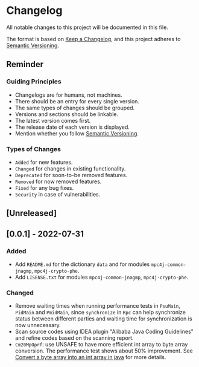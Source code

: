 # Changelog

All notable changes to this project will be documented in this file.

The format is based on [Keep a Changelog](https://keepachangelog.com/en/1.0.0/), and this project adheres to [Semantic Versioning](https://semver.org/spec/v2.0.0.html).

## Reminder

### Guiding Principles

- Changelogs are for humans, not machines. 
- There should be an entry for every single version. 
- The same types of changes should be grouped. 
- Versions and sections should be linkable. 
- The latest version comes first. 
- The release date of each version is displayed. 
- Mention whether you follow [Semantic Versioning](https://semver.org/).

### Types of Changes

- `Added` for new features.
- `Changed` for changes in existing functionality.
- `Deprecated` for soon-to-be removed features.
- `Removed` for now removed features.
- `Fixed` for any bug fixes.
- `Security` in case of vulnerabilities.

## \[Unreleased\]

## \[0.0.1\] - 2022-07-31

### Added

- Add `README.md` for the dictionary `data` and for modules `mpc4j-common-jnagmp`, `mpc4j-crypto-phe`.
- Add `LISENSE.txt` for modules `mpc4j-common-jnagmp`, `mpc4j-crypto-phe`.

### Changed

- Remove waiting times when running performance tests in `PsuMain`, `PidMain` and `PmidMain`, since `synchronize` in `Rpc` can help synchronize status between different parties and waiting time for synchronization is now unnecessary.
- Scan source codes using IDEA plugin "Alibaba Java Coding Guidelines" and refine codes based on the scanning report.
- `Cm20MpOprf`: use UNSAFE to have more efficient int array to byte array conversion. The performance test shows about 50% improvement. See [Convert a byte array into an int array in java](https://stackoverflow.com/questions/43079234/convert-a-byte-array-into-an-int-array-in-java) for more details.